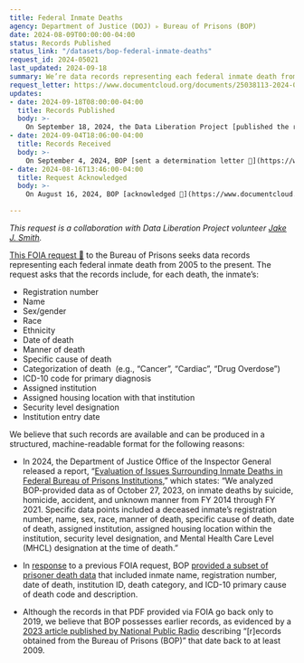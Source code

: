 ```yaml
---
title: Federal Inmate Deaths
agency: Department of Justice (DOJ) ▹ Bureau of Prisons (BOP)
date: 2024-08-09T00:00:00-04:00
status: Records Published
status_link: "/datasets/bop-federal-inmate-deaths"
request_id: 2024-05021
last_updated: 2024-09-18
summary: We’re data records representing each federal inmate death from 2005 to the present.
request_letter: https://www.documentcloud.org/documents/25038113-2024-08-09-dojbop-inmate-deaths-foia-request-data-liberation-project
updates:
- date: 2024-09-18T08:00:00-04:00
  title: Records Published
  body: >-
    On September 18, 2024, the Data Liberation Project [published the responsive records](/datasets/bop-federal-inmate-deaths).
- date: 2024-09-04T18:06:00-04:00
  title: Records Received
  body: >-
    On September 4, 2024, BOP [sent a determination letter 📄](https://www.documentcloud.org/documents/25141895-2024-09-04-determination-letter) along with a spreadsheet containing responsive records, which the Data Liberation Project has begun reviewing for publication.
- date: 2024-08-16T13:46:00-04:00
  title: Request Acknowledged
  body: >-
    On August 16, 2024, BOP [acknowledged 📄](https://www.documentcloud.org/documents/25050934-2024-08-16-foia-request-2024-05021) this request, placed it on its "complex" processing track, and assigned it case number `2024-05021`.

---
```


*This request is a collaboration with Data Liberation Project volunteer [Jake J. Smith](http://jakejsmith.com).*

[This FOIA request 📄](https://www.documentcloud.org/documents/25038113-2024-08-09-dojbop-inmate-deaths-foia-request-data-liberation-project) to the Bureau of Prisons seeks data records representing each federal inmate death from 2005 to the present. The request asks that the records include, for each death, the inmate’s:

- Registration number
- Name
- Sex/gender
- Race
- Ethnicity
- Date of death
- Manner of death
- Specific cause of death
- Categorization of death  (e.g., “Cancer”, “Cardiac”, “Drug Overdose”)
- ICD-10 code for primary diagnosis
- Assigned institution
- Assigned housing location with that institution
- Security level designation
- Institution entry date

We believe that such records are available and can be produced in a structured, machine-readable format for the following reasons:

- In 2024, the Department of Justice Office of the Inspector General released a report, “[Evaluation of Issues Surrounding Inmate Deaths in Federal Bureau of Prisons Institutions](https://oig.justice.gov/sites/default/files/reports/24-041.pdf  ),” which states: “We analyzed BOP-provided data as of October 27, 2023, on inmate deaths by suicide, homicide, accident, and unknown manner from FY 2014 through FY 2021. Specific data points included a deceased inmate’s registration number, name, sex, race, manner of death, specific cause of death, date of death, assigned institution, assigned housing location within the institution, security level designation, and Mental Health Care Level (MHCL) designation at the time of death.” 

- In [response](https://www.bop.gov/foia/foia_available_records.jsp?advancedSearch=true&cat=14) to a previous FOIA request, BOP [provided a subset of prisoner death data](https://www.bop.gov/foia/docs/Inmate_Deaths_2019_to_2022.pdf) that included inmate name, registration number, date of death, institution ID, death category, and ICD-10 primary cause of death code and description. 

- Although the records in that PDF provided via FOIA go back only to 2019, we believe that BOP possesses earlier records, as evidenced by a [2023 article published by National Public Radio](https://www.npr.org/2023/09/23/1200626103/federal-prison-deaths-butner-medical-center-sick-inmates) describing “\[r]ecords obtained from the Bureau of Prisons (BOP)” that date back to at least 2009. 
